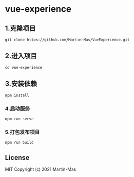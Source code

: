 # vue-experience

## 1.克隆项目
```
git clone https://github.com/Martin-Mas/VueExperience.git
```

## 2.进入项目
```
cd vue-experience
```

## 3.安装依赖
```
npm install
```

### 4.启动服务
```
npm run serve
```

### 5.打包发布项目
```
npm run build
```
## License
MIT
Copyright (c) 2021 Martin-Mas
